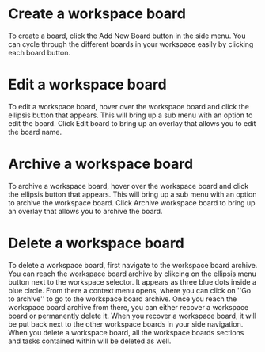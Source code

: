 # Create a workspace board

To create a board, click the Add New Board button in the side menu. You can cycle through the different boards in your workspace easily by clicking each board button.

# Edit a workspace board

To edit a workspace board, hover over the workspace board and click the ellipsis button that appears. This will bring up a sub menu with an option to edit the board. Click Edit board to bring up an overlay that allows you to edit the board name.

# Archive a workspace board

To archive a workspace board, hover over the workspace board and click the ellipsis button that appears. This will bring up a sub menu with an option to archive the workspace board. Click Archive workspace board to bring up an overlay that allows you to archive the board.

# Delete a workspace board

To delete a workspace board, first navigate to the workspace board archive. You can reach the workspace board archive by clikcing on the ellipsis menu button next to the workspace selector. It appears as three blue dots inside a blue circle. From there a context menu opens, where you can click on ''Go to archive'' to go to the workspace board archive. Once you reach the workspace board archive from there, you can either recover a workspace board or permanently delete it. When you recover a workspace board, it will be put back next to the other workspace boards in your side navigation. When you delete a workspace board, all the workspace boards sections and tasks contained within will be deleted as well.

